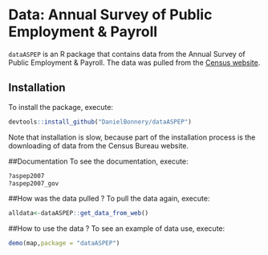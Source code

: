 # Data: Annual Survey of Public Employment & Payroll

`dataASPEP` is an R package that contains data from the Annual Survey of Public Employment & Payroll.
The data was pulled from the [Census website](http://www.census.gov/govs/apes/).



## Installation
To install  the package, execute:

```r
devtools::install_github("DanielBonnery/dataASPEP")
```
Note that installation is slow, because part of the installation process is the downloading of data from the Census Bureau website.


##Documentation
To see the documentation, execute:

```r
?aspep2007
?aspep2007_gov
```

##How was the data pulled ?
To pull the data again, execute:

```r
alldata<-dataASPEP::get_data_from_web()
```

##How to use the data ?
To see an example of data use, execute:


```r
demo(map,package = "dataASPEP")
```

